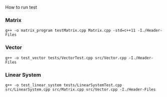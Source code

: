 How to run test 
### Matrix
```
g++ -o matrix_program testMatrix.cpp Matrix.cpp -std=c++11 -I./Header-Files
```

### Vector
```
g++ -o test_vector tests/VectorTest.cpp src/Vector.cpp -I./Header-Files
```

### Linear System
```
g++ -o test_linear_system tests/LinearSystemTest.cpp src/LinearSystem.cpp src/Matrix.cpp src/Vector.cpp -I./Header-Files
```
